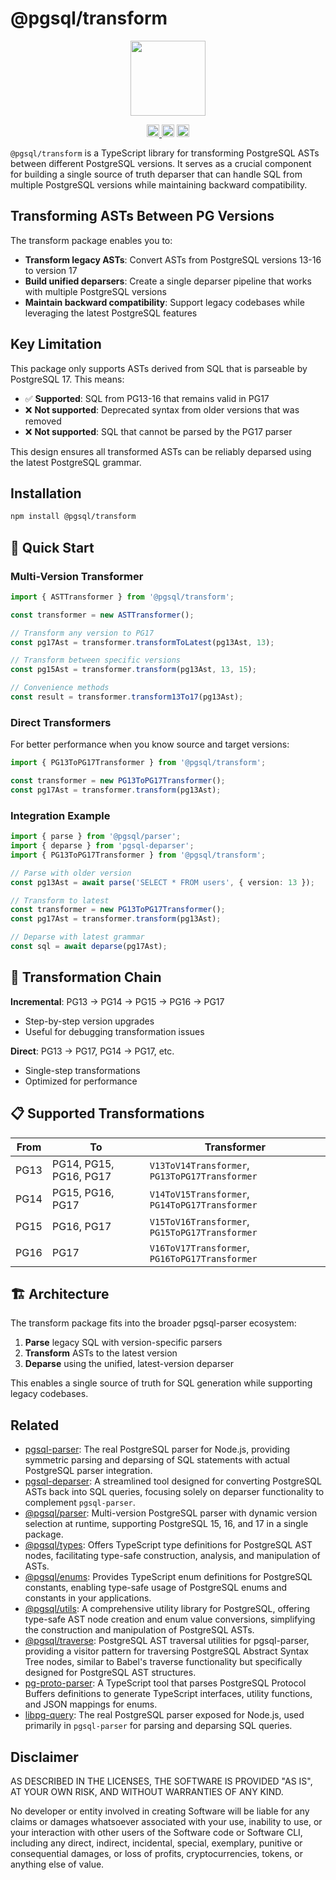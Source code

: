 # @pgsql/transform

<p align="center" width="100%">
  <img height="120" src="https://github.com/launchql/pgsql-parser/assets/545047/6440fa7d-918b-4a3b-8d1b-755d85de8bea" />
</p>

<p align="center" width="100%">
  <a href="https://github.com/launchql/pgsql-parser/actions/workflows/run-tests.yaml">
    <img height="20" src="https://github.com/launchql/pgsql-parser/actions/workflows/run-tests.yaml/badge.svg" />
  </a>
   <a href="https://github.com/launchql/pgsql-parser/blob/main/LICENSE-MIT"><img height="20" src="https://img.shields.io/badge/license-MIT-blue.svg"/></a>
   <a href="https://www.npmjs.com/package/@pgsql/transform"><img height="20" src="https://img.shields.io/github/package-json/v/launchql/pgsql-parser?filename=packages%2Ftransform%2Fpackage.json"/></a>
</p>

`@pgsql/transform` is a TypeScript library for transforming PostgreSQL ASTs between different PostgreSQL versions. It serves as a crucial component for building a single source of truth deparser that can handle SQL from multiple PostgreSQL versions while maintaining backward compatibility.

## Transforming ASTs Between PG Versions

The transform package enables you to:

- **Transform legacy ASTs**: Convert ASTs from PostgreSQL versions 13-16 to version 17
- **Build unified deparsers**: Create a single deparser pipeline that works with multiple PostgreSQL versions
- **Maintain backward compatibility**: Support legacy codebases while leveraging the latest PostgreSQL features

## Key Limitation

This package only supports ASTs derived from SQL that is parseable by PostgreSQL 17. This means:

- ✅ **Supported**: SQL from PG13-16 that remains valid in PG17
- ❌ **Not supported**: Deprecated syntax from older versions that was removed
- ❌ **Not supported**: SQL that cannot be parsed by the PG17 parser

This design ensures all transformed ASTs can be reliably deparsed using the latest PostgreSQL grammar.

## Installation

```bash
npm install @pgsql/transform
```

## 🚀 Quick Start

### Multi-Version Transformer

```typescript
import { ASTTransformer } from '@pgsql/transform';

const transformer = new ASTTransformer();

// Transform any version to PG17
const pg17Ast = transformer.transformToLatest(pg13Ast, 13);

// Transform between specific versions
const pg15Ast = transformer.transform(pg13Ast, 13, 15);

// Convenience methods
const result = transformer.transform13To17(pg13Ast);
```

### Direct Transformers

For better performance when you know source and target versions:

```typescript
import { PG13ToPG17Transformer } from '@pgsql/transform';

const transformer = new PG13ToPG17Transformer();
const pg17Ast = transformer.transform(pg13Ast);
```

### Integration Example

```typescript
import { parse } from '@pgsql/parser';
import { deparse } from 'pgsql-deparser';
import { PG13ToPG17Transformer } from '@pgsql/transform';

// Parse with older version
const pg13Ast = await parse('SELECT * FROM users', { version: 13 });

// Transform to latest
const transformer = new PG13ToPG17Transformer();
const pg17Ast = transformer.transform(pg13Ast);

// Deparse with latest grammar
const sql = await deparse(pg17Ast);
```

## 🔄 Transformation Chain

**Incremental**: PG13 → PG14 → PG15 → PG16 → PG17
- Step-by-step version upgrades
- Useful for debugging transformation issues

**Direct**: PG13 → PG17, PG14 → PG17, etc.
- Single-step transformations
- Optimized for performance

## 📋 Supported Transformations

| From | To | Transformer |
|------|----|-----------| 
| PG13 | PG14, PG15, PG16, PG17 | `V13ToV14Transformer`, `PG13ToPG17Transformer` |
| PG14 | PG15, PG16, PG17 | `V14ToV15Transformer`, `PG14ToPG17Transformer` |
| PG15 | PG16, PG17 | `V15ToV16Transformer`, `PG15ToPG17Transformer` |
| PG16 | PG17 | `V16ToV17Transformer`, `PG16ToPG17Transformer` |

## 🏗️ Architecture

The transform package fits into the broader pgsql-parser ecosystem:

1. **Parse** legacy SQL with version-specific parsers
2. **Transform** ASTs to the latest version
3. **Deparse** using the unified, latest-version deparser

This enables a single source of truth for SQL generation while supporting legacy codebases.

## Related

* [pgsql-parser](https://www.npmjs.com/package/pgsql-parser): The real PostgreSQL parser for Node.js, providing symmetric parsing and deparsing of SQL statements with actual PostgreSQL parser integration.
* [pgsql-deparser](https://www.npmjs.com/package/pgsql-deparser): A streamlined tool designed for converting PostgreSQL ASTs back into SQL queries, focusing solely on deparser functionality to complement `pgsql-parser`.
* [@pgsql/parser](https://www.npmjs.com/package/@pgsql/parser): Multi-version PostgreSQL parser with dynamic version selection at runtime, supporting PostgreSQL 15, 16, and 17 in a single package.
* [@pgsql/types](https://www.npmjs.com/package/@pgsql/types): Offers TypeScript type definitions for PostgreSQL AST nodes, facilitating type-safe construction, analysis, and manipulation of ASTs.
* [@pgsql/enums](https://www.npmjs.com/package/@pgsql/enums): Provides TypeScript enum definitions for PostgreSQL constants, enabling type-safe usage of PostgreSQL enums and constants in your applications.
* [@pgsql/utils](https://www.npmjs.com/package/@pgsql/utils): A comprehensive utility library for PostgreSQL, offering type-safe AST node creation and enum value conversions, simplifying the construction and manipulation of PostgreSQL ASTs.
* [@pgsql/traverse](https://www.npmjs.com/package/@pgsql/traverse): PostgreSQL AST traversal utilities for pgsql-parser, providing a visitor pattern for traversing PostgreSQL Abstract Syntax Tree nodes, similar to Babel's traverse functionality but specifically designed for PostgreSQL AST structures.
* [pg-proto-parser](https://www.npmjs.com/package/pg-proto-parser): A TypeScript tool that parses PostgreSQL Protocol Buffers definitions to generate TypeScript interfaces, utility functions, and JSON mappings for enums.
* [libpg-query](https://github.com/launchql/libpg-query-node): The real PostgreSQL parser exposed for Node.js, used primarily in `pgsql-parser` for parsing and deparsing SQL queries.

## Disclaimer

AS DESCRIBED IN THE LICENSES, THE SOFTWARE IS PROVIDED "AS IS", AT YOUR OWN RISK, AND WITHOUT WARRANTIES OF ANY KIND.

No developer or entity involved in creating Software will be liable for any claims or damages whatsoever associated with your use, inability to use, or your interaction with other users of the Software code or Software CLI, including any direct, indirect, incidental, special, exemplary, punitive or consequential damages, or loss of profits, cryptocurrencies, tokens, or anything else of value.
